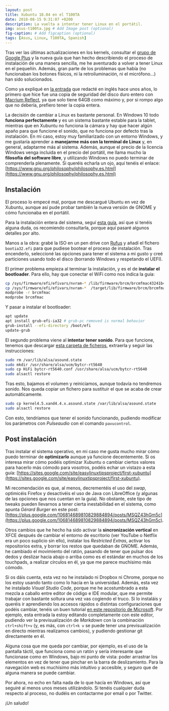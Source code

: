 ```yaml
---
layout: post
title: Xubuntu 18.04 en el T100TA
date: 2018-08-15 9:31:07 +0200
description: La vuelta a intentar tener Linux en el portátil.
img: asus-t100ta.jpg # Add Image post (optional)
fig-caption: # Add figcaption (optional)
tags: [Asus, Linux, T100TA, Spanish]
---
```


Tras ver las últimas actualizaciones en los kernels, consultar el [grupo de Google Plus](https://plus.google.com/communities/117853703024346186936) y la nueva guía que han hecho describiendo el proceso de instalación de una manera sencilla, me he aventurado a volver a tener Linux en el pequeñín. Además, gran parte de los problemas que había (no funcionaban los botones físicos, ni la retroiluminación, ni el micrófono...) han sido solucionados.

Como ya expliqué en [la entrada](https://areidz.github.io/blog/linux-on-asus-transformer/) que redacté en inglés hace unos años, lo primero que hice fue una copia de seguridad del disco duro entero con [Macrium Reflect](https://www.macrium.com/reflectfree), ya que solo tiene 64GB como máximo y, por si rompo algo que no debería, prefiero tener la copia entera.

La decisión de cambiar a Linux es bastante personal. En Windows 10 todo **funciona perfectamente** y es un sistema bastante estable para la tablet, mientras que en Xubuntu no funciona la cámara y hay que hacer algún apaño para que funcione el sonido, que no funciona por defecto tras la instalación. En mi caso, estoy muy familiarizado con un entorno Windows, y me gustaría aprender a **manejarme más con la terminal de Linux** y, en general, adaptarme más al sistema. Además, aunque el precio de la licencia Windows venga incluida en el precio del portátil, me llama mucho la **filosofía del software libre**, y utilizando Windows no puedo terminar de comprenderla plenamente. Si queréis echarla un ojo, aquí tenéis el enlace: [https://www.gnu.org/philosophy/philosophy.es.html](https://www.gnu.org/philosophy/philosophy.es.html)

## Instalación

El proceso lo empecé mal, porque me descargué Ubuntu en vez de Xubuntu, aunque así pude probar también la nueva versión de GNOME y cómo funcionaba en el portátil. 

Para la instalación entera del sistema, seguí [esta guía](https://drive.google.com/file/d/1VTzciobFlp7nO2A_M7RNoqYajN8c9AgR/view), así que si tenéis alguna duda, os recomiendo consultarla, porque aquí pasaré algunos detalles por alto.

Manos a la obra: grabé la ISO en un pen drive con [Rufus](https://rufus.ie) y añadí el fichero `bootia32.efi` para que pudiese bootear el proceso de instalación. Tras encenderlo, seleccioné las opciones para tener el sistema a mi gusto y creé particiones usando todo el disco (borrando Windows y respetando el UEFI).

El primer problema empieza al terminar la instalación, y es el de **instalar el bootloader**. Para ello, hay que conectar el WiFi como nos indica la guía:

```bash
cp /sys/firmware/efi/efivars/nvram-* /lib/firmware/brcm/brcmfmac43241b4-sdio.txt #useful now
cp /sys/firmware/efi/efivars/nvram-*  /target/lib/firmware/brcm/brcmfmac43241b4-sdio.txt #useful after reboot
modprobe -r brcmfmac
modprobe brcmfmac
```

Y pasar a instalar el bootloader:

```bash
apt update
apt install grub-efi-ia32 # grub-pc removed is normal behavior
grub-install --efi-directory /boot/efi
update-grub
```

El segundo problema viene al **intentar tener sonido**. Para que funcione, tenemos que descargar [esta carpeta de ficheros](https://drive.google.com/drive/folders/0B4DiU2o72FbuOXdwRXhfZ3ZmOFE?tid=0B9C1WK1FQhjfcXNrbzN6djQzajg), extraerla y seguir las instrucciones:

```bash
sudo rm /var/lib/alsa/asound.state
sudo mkdir /usr/share/alsa/ucm/bytcr-rt5640
sudo cp HiFi bytcr-rt5640.conf /usr/share/alsa/ucm/bytcr-rt5640
sudo alsactl restore
```

Tras esto, bajamos el volumen y reiniciamos, aunque todavía no tendremos sonido. Nos queda copiar un fichero para sustituir el que se acaba de crear automáticamente.

```bash
sudo cp kernel4.5.xand4.4.x.asound.state /var/lib/alsa/asound.state
sudo alsactl restore
```

Con esto, tendríamos que tener el sonido funcionando, pudiendo modificar los parámetros con *Pulseaudio* con el comando `pavucontrol`.

## Post instalación

Tras instalar el sistema operativo, en mi caso me gusta mucho mirar cómo puedo terminar de **optimizarlo** aunque ya funcione decentemente. Si os interesa mirar cómo podéis optimizar Xubuntu o cambiar ciertos valores para hacerlo más cómodo para vosotros, podéis echar un vistazo a esta guía: [https://sites.google.com/site/easylinuxtipsproject/first-xubuntu](https://sites.google.com/site/easylinuxtipsproject/first-xubuntu).

Mi recomendación es que, al menos, decrementéis el uso del _swap_, optimicéis Firefox y desactivéis el uso de Java con LibreOffice (y algunas de las opciones que nos cuentan en la guía). No obstante, este tipo de tweaks pueden llevarnos a tener cierta inestabilidad en el sistema, como apunta *Gérard Burger* en este post: [https://plus.google.com/106814689810829884894/posts/MSQZ43hGm5c](https://plus.google.com/106814689810829884894/posts/MSQZ43hGm5c). 

Otros cambios que he hecho ha sido activar la **sincronización vertical** en XFCE después de cambiar el entorno de escritorio (ver YouTube o Netflix era un poco suplicio sin ello), instalar los _Restricted Extras_, activar los repositorios extra, y borrar los restos que quedaban de GNOME. Además, he cambiado el movimiento del ratón, pasando de tener que pulsar dos dedos y deslizar hacia abajo o arriba como es el estándar en muchos de los touchpads, a realizar círculos en él, ya que me parece muchísimo más cómodo.

Si os dáis cuenta, esta vez no he instalado ni Dropbox ni Chrome, porque no los estoy usando tanto como lo hacía en la universidad. Además, esta vez he instalado *Visual Studio Code*, porque me he acostumbrado a esta mezcla a caballo entre editor de código e IDE modular, que me permite trabajar con bastante soltura una vez vas cogiendo el truco. Si lo instaláis y queréis ir aprendiendo los accesos rápidos o distintas configuraciones que podéis cambiar, tenéis un buen tutorial [en este repositorio de Microsoft](https://github.com/Microsoft/vscode-tips-and-tricks). Por ejemplo, esta entrada la estoy editando completamente con este editor, pudiendo ver la previsualización de *Markdown* con la combinación `ctrl+shift+v` (y, es más, con `ctrl+k v` se puede tener una previsualización en directo mientras realizamos cambios), y pudiendo gestionar git directamente en él.

Alguna cosa que me queda por cambiar, por ejemplo, es el uso de la pantalla táctil, que funciona como un ratón y sería interesante que funcionase como en Windows, bajo mi punto de vista: poder arrastrar los elementos en vez de tener que pinchar en la barra de deslizamiento. Para la navegación web es muchísimo más intuitivo y accesible, y seguro que de alguna manera se puede cambiar.

Por ahora, no echo en falta nada de lo que hacía en Windows, así que seguiré al menos unos meses utilizándolo. Si tenéis cualquier duda respecto al proceso, no dudéis en contactarme por email o por Twitter.

¡Un saludo!